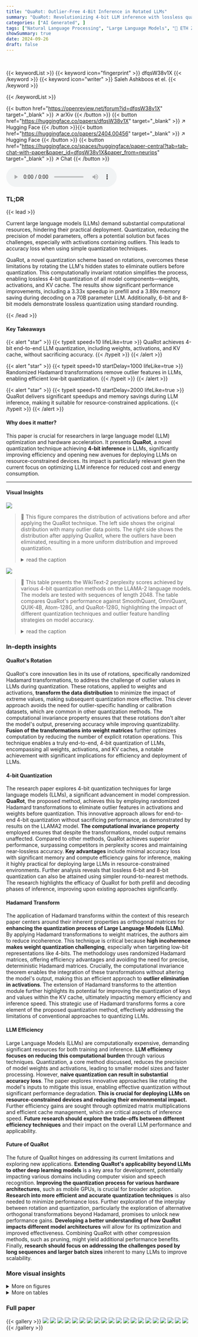 ```yaml
---
title: "QuaRot: Outlier-Free 4-Bit Inference in Rotated LLMs"
summary: "QuaRot: Revolutionizing 4-bit LLM inference with lossless quantization via rotation!"
categories: ["AI Generated", ]
tags: ["Natural Language Processing", "Large Language Models", "🏢 ETH Zurich",]
showSummary: true
date: 2024-09-26
draft: false
---
```


<br>

{{< keywordList >}}
{{< keyword icon="fingerprint" >}} dfqsW38v1X {{< /keyword >}}
{{< keyword icon="writer" >}} Saleh Ashkboos et el. {{< /keyword >}}
 
{{< /keywordList >}}

{{< button href="https://openreview.net/forum?id=dfqsW38v1X" target="_blank" >}}
↗ arXiv
{{< /button >}}
{{< button href="https://huggingface.co/papers/dfqsW38v1X" target="_blank" >}}
↗ Hugging Face
{{< /button >}}{{< button href="https://huggingface.co/papers/2404.00456" target="_blank" >}}
↗ Hugging Face
{{< /button >}}
{{< button href="https://huggingface.co/spaces/huggingface/paper-central?tab=tab-chat-with-paper&paper_id=dfqsW38v1X&paper_from=neurips" target="_blank" >}}
↗ Chat
{{< /button >}}




<audio controls>
    <source src="https://ai-paper-reviewer.com/dfqsW38v1X/podcast.wav" type="audio/wav">
    Your browser does not support the audio element.
</audio>


### TL;DR


{{< lead >}}

Current large language models (LLMs) demand substantial computational resources, hindering their practical deployment.  Quantization, reducing the precision of model parameters, offers a potential solution but faces challenges, especially with activations containing outliers. This leads to accuracy loss when using simple quantization techniques. 

QuaRot, a novel quantization scheme based on rotations, overcomes these limitations by rotating the LLM's hidden states to eliminate outliers before quantization. This computationally invariant rotation simplifies the process, enabling lossless 4-bit quantization of all model components—weights, activations, and KV cache.  The results show significant performance improvements, including a 3.33x speedup in prefill and a 3.89x memory saving during decoding on a 70B parameter LLM.  Additionally, 6-bit and 8-bit models demonstrate lossless quantization using standard rounding.

{{< /lead >}}


#### Key Takeaways

{{< alert "star" >}}
{{< typeit speed=10 lifeLike=true >}} QuaRot achieves 4-bit end-to-end LLM quantization, including weights, activations, and KV cache, without sacrificing accuracy. {{< /typeit >}}
{{< /alert >}}

{{< alert "star" >}}
{{< typeit speed=10 startDelay=1000 lifeLike=true >}} Randomized Hadamard transformations remove outlier features in LLMs, enabling efficient low-bit quantization. {{< /typeit >}}
{{< /alert >}}

{{< alert "star" >}}
{{< typeit speed=10 startDelay=2000 lifeLike=true >}} QuaRot delivers significant speedups and memory savings during LLM inference, making it suitable for resource-constrained applications. {{< /typeit >}}
{{< /alert >}}

#### Why does it matter?
This paper is crucial for researchers in large language model (LLM) optimization and hardware acceleration.  It presents **QuaRot**, a novel quantization technique achieving **4-bit inference** in LLMs, significantly improving efficiency and opening new avenues for deploying LLMs on resource-constrained devices. Its impact is particularly relevant given the current focus on optimizing LLM inference for reduced cost and energy consumption.

------
#### Visual Insights



![](https://ai-paper-reviewer.com/dfqsW38v1X/figures_0_1.jpg)

> 🔼 This figure compares the distribution of activations before and after applying the QuaRot technique. The left side shows the original distribution with many outlier data points. The right side shows the distribution after applying QuaRot, where the outliers have been eliminated, resulting in a more uniform distribution and improved quantization.
> <details>
> <summary>read the caption</summary>
> Figure 1: The distributions of activations at the input to the FFN block in LLAMA2-7B model, in the tenth layer. Left: using the default configuration as downloaded from Hugging Face. Right: after processing using QuaRot. The processed distribution has no outliers, leading to superior quantization.
> </details>





![](https://ai-paper-reviewer.com/dfqsW38v1X/tables_7_1.jpg)

> 🔼 This table presents the WikiText-2 perplexity scores achieved by various 4-bit quantization methods on the LLAMA-2 language models.  The models are tested with sequences of length 2048.  The table compares QuaRot's performance against SmoothQuant, OmniQuant, QUIK-4B, Atom-128G, and QuaRot-128G, highlighting the impact of different quantization techniques and outlier feature handling strategies on model accuracy.
> <details>
> <summary>read the caption</summary>
> Table 1: WikiText-2 perplexity results on 4-bit quantization of LLAMA-2 models with 2048 sequence length. We extract the results for SmoothQuant and OmniQuant results of [Shao et al., 2023]. 128G shows the group-wise quantization with group size 128.Here, we quantize all weights, activations, and caches in 4-bits in QuaRot.
> </details>





### In-depth insights


#### QuaRot's Rotation
QuaRot's core innovation lies in its use of rotations, specifically randomized Hadamard transformations, to address the challenge of outlier values in LLMs during quantization.  These rotations, applied to weights and activations, **transform the data distribution** to minimize the impact of extreme values, making subsequent quantization more effective. This clever approach avoids the need for outlier-specific handling or calibration datasets, which are common in other quantization methods.  The computational invariance property ensures that these rotations don't alter the model's output, preserving accuracy while improving quantizability.  **Fusion of the transformations into weight matrices** further optimizes computation by reducing the number of explicit rotation operations.  This technique enables a truly end-to-end, 4-bit quantization of LLMs, encompassing all weights, activations, and KV caches, a notable achievement with significant implications for efficiency and deployment of LLMs.

#### 4-bit Quantization
The research paper explores 4-bit quantization techniques for large language models (LLMs), a significant advancement in model compression.  **QuaRot**, the proposed method, achieves this by employing randomized Hadamard transformations to eliminate outlier features in activations and weights before quantization. This innovative approach allows for end-to-end 4-bit quantization without sacrificing performance, as demonstrated by results on the LLAMA2 model. **The computational invariance property** employed ensures that despite the transformations, model output remains unaffected.  Compared to other methods, QuaRot achieves superior performance, surpassing competitors in perplexity scores and maintaining near-lossless accuracy.  **Key advantages** include minimal accuracy loss with significant memory and compute efficiency gains for inference, making it highly practical for deploying large LLMs in resource-constrained environments.  Further analysis reveals that lossless 6-bit and 8-bit quantization can also be attained using simpler round-to-nearest methods. The research highlights the efficacy of QuaRot for both prefill and decoding phases of inference, improving upon existing approaches significantly.

#### Hadamard Transform
The application of Hadamard transforms within the context of this research paper centers around their inherent properties as orthogonal matrices for **enhancing the quantization process of Large Language Models (LLMs)**.  By applying Hadamard transformations to weight matrices, the authors aim to reduce incoherence.  This technique is critical because **high incoherence makes weight quantization challenging**, especially when targeting low-bit representations like 4-bits.  The methodology uses randomized Hadamard matrices, offering efficiency advantages and avoiding the need for precise, deterministic Hadamard matrices.  Crucially, the computational invariance theorem enables the integration of these transformations without altering the model's output, making this an efficient approach to **outlier elimination in activations**.  The extension of Hadamard transforms to the attention module further highlights its potential for improving the quantization of keys and values within the KV cache, ultimately impacting memory efficiency and inference speed.  This strategic use of Hadamard transforms forms a core element of the proposed quantization method, effectively addressing the limitations of conventional approaches to quantizing LLMs.

#### LLM Efficiency
Large Language Models (LLMs) are computationally expensive, demanding significant resources for both training and inference.  **LLM efficiency focuses on reducing this computational burden** through various techniques.  Quantization, a core method discussed, reduces the precision of model weights and activations, leading to smaller model sizes and faster processing. However, **naive quantization can result in substantial accuracy loss**.  The paper explores innovative approaches like rotating the model's inputs to mitigate this issue, enabling effective quantization without significant performance degradation. **This is crucial for deploying LLMs on resource-constrained devices and reducing their environmental impact.**  Further efficiency gains are sought through optimized matrix multiplications and efficient cache management, which are critical aspects of inference speed.  **Future research should explore the trade-offs between different efficiency techniques** and their impact on the overall LLM performance and applicability.

#### Future of QuaRot
The future of QuaRot hinges on addressing its current limitations and exploring new applications.  **Extending QuaRot's applicability beyond LLMs to other deep learning models** is a key area for development, potentially impacting various domains including computer vision and speech recognition.  **Improving the quantization process for various hardware architectures**, such as mobile GPUs, is crucial for broader adoption.  **Research into more efficient and accurate quantization techniques** is also needed to minimize performance loss.  Further exploration of the interplay between rotation and quantization, particularly the exploration of alternative orthogonal transformations beyond Hadamard, promises to unlock new performance gains. **Developing a better understanding of how QuaRot impacts different model architectures** will allow for its optimization and improved effectiveness. Combining QuaRot with other compression methods, such as pruning, might yield additional performance benefits. Finally, **research should focus on addressing the challenges posed by long sequences and larger batch sizes** inherent to many LLMs to improve scalability.


### More visual insights

<details>
<summary>More on figures
</summary>


![](https://ai-paper-reviewer.com/dfqsW38v1X/figures_1_1.jpg)

> 🔼 This figure shows the distribution of activations before and after applying the QuaRot method. The left panel shows the original distribution from the LLAMA2-7B model downloaded from Hugging Face, which exhibits several outliers (extreme values). The right panel shows the distribution after QuaRot processing, which successfully removes outliers by rotating the input data through Hadamard transformations. The removal of outliers makes quantization easier, leading to better results.
> <details>
> <summary>read the caption</summary>
> Figure 1: The distributions of activations at the input to the FFN block in LLAMA2-7B model, in the tenth layer. Left: using the default configuration as downloaded from Hugging Face. Right: after processing using QuaRot. The processed distribution has no outliers, leading to superior quantization.
> </details>



![](https://ai-paper-reviewer.com/dfqsW38v1X/figures_3_1.jpg)

> 🔼 This figure shows a gated feed-forward network, a common component in large language models (LLMs). It illustrates the flow of data through the network, highlighting the operations performed at each stage including RMSNorm, linear transformations (Wgate, Wup, Wdown), and an activation function (σ).  The caption emphasizes that before quantization, operations are typically performed at higher precision (32-bit or 16-bit).
> <details>
> <summary>read the caption</summary>
> Figure 2: The gated feed-forward network used in most LMs, including the pre-positioned RMSNorm. The input signal is divided by its norm, and re-scaled by parameters a. Two linear blocks, Wup and Wgate are applied. The activation function o is applied to the gated signal, and the two signals are element-wise multiplied together. The final linear block Wdown produces the output signal Y. Before quantization, different operations are performed either in single (32 bit) or half (16 bit) precision.
> </details>



![](https://ai-paper-reviewer.com/dfqsW38v1X/figures_4_1.jpg)

> 🔼 This figure illustrates the QuaRot method applied to a feed-forward network (FFN) in a Llama-style large language model.  It shows how the weights and activations are processed to enable 4-bit quantization.  The key elements are the absorption of RMSNorm scaling into the weight matrices, the rotation of the hidden state using Hadamard transformation (Q), the cancellation of this rotation through Q<sup>T</sup>, 4-bit quantization of weights and activations, and a final on-the-fly Hadamard transform before the output is produced. This computational invariance allows for efficient low-bit inference.
> <details>
> <summary>read the caption</summary>
> Figure 3: QuaRot applied to a LLaMa-style FFN. The RMSNorm scaling (a) has been absorbed into the weight matrices ((a) is a diagonal matrix with RMSNorm parameters). The hidden state X has been rotated by Q, which is canceled out by the absorption of QT into the first two weight matrices. All weights are stored in INT4, and all activations immediately before the weights are also quantized to INT4. The result of the matmul between the INT4 weights and activations on a TensorCore is INT32, which we immediately cast (and scale) to FP16 which is the default precision of the model. Whilst the signal is still in FP16, we perform a single on-the-fly Hadamard transform before quantizing and computing a (modified) down-proj, which results in a rotated output YQ.
> </details>



![](https://ai-paper-reviewer.com/dfqsW38v1X/figures_7_1.jpg)

> 🔼 This figure shows the performance gains of QuaRot on LLAMA-2 models. The left panel displays speedups in the prefill stage (processing input prompts) for various batch sizes, showing that QuaRot significantly accelerates the process. The right panel illustrates memory savings during the decoding stage (generating text) for different sequence lengths, highlighting QuaRot's efficiency in reducing memory consumption.  Both panels demonstrate QuaRot's effectiveness in improving both speed and efficiency of LLMs.
> <details>
> <summary>read the caption</summary>
> Figure 4: Performance of the QuaRot kernel on a single transformer block of LLAMA-2 models using NVIDIA RTX 3090 GPU. Left: For the speedup results, we evaluate using sequence length 2048 with different batch sizes. Right: Peak memory saving during decoding of 50 tokens with different prefill sequence lengths using batch size 16.
> </details>



![](https://ai-paper-reviewer.com/dfqsW38v1X/figures_12_1.jpg)

> 🔼 This figure shows a flow diagram of a self-attention block, a common component in large language models (LLMs).  It details the flow of information during training, pre-filling, and inference.  Key elements highlighted include the RMSNorm, query (Wq), key (Wk), value (Wv) projections, the RoPE (Rotary Positional Embedding) mechanism, the multi-head attention operation itself, and the KV cache. The solid arrows represent the main flow during each stage, whereas the dashed arrows illustrate the interactions with the KV cache, particularly during the generation phase.
> <details>
> <summary>read the caption</summary>
> Figure 5: Flow diagram of a self-attention block as used in most LMs, including the pre-positioned RMSNorm. Solid arrows represent flow during training, prefill and inference of each token. Dashed arrows show access to and from the KV cache, used at generation-time. The RoPE block computes relative positional embeddings.
> </details>



![](https://ai-paper-reviewer.com/dfqsW38v1X/figures_12_2.jpg)

> 🔼 This figure illustrates the QuaRot method applied to the attention component of a transformer network. It shows how the input hidden state is rotated using a Hadamard matrix (Q), and how this rotation is absorbed into the weight matrices to maintain computational invariance.  The figure highlights the quantization of weights, activations, and the KV cache to 4 bits, showcasing the flow of data through the attention mechanism. The dashed lines indicate the interaction with the KV cache.
> <details>
> <summary>read the caption</summary>
> Figure 6: QuaRot applied to an attention component. The RMSNorm scaling a is absorbed into the input weight matrices, and the hidden state has been rotated by Q in the same way as for the FFN block (see previous figure). Colored labels show the bit-width of each flow, and dashed lines show the flow to/from the KV cache.
> </details>



![](https://ai-paper-reviewer.com/dfqsW38v1X/figures_17_1.jpg)

> 🔼 This figure compares the performance of 16-bit and 4-bit linear layers with and without online Hadamard transformations for different LLAMA-2 model sizes (7B, 13B, and 70B parameters). The runtime is measured in milliseconds and averaged over 1000 runs with a batch size of 1.  The results show significant speedup with 4-bit quantization, especially for larger models.
> <details>
> <summary>read the caption</summary>
> Figure 7: Performance of 16-bit and 4-bit linear layer for 2048 sequence lengths with and without online Hadamard transformation on a NVIDIA RTX 3090 GPU, averaged over 1000 runs. The matrix sizes correspond to the linear layer sizes in LLAMA-2 FFN blocks (i.e. Wdown). Here the batch size is 1, but the performance ratio holds for larger batches (see Table 14).
> </details>



</details>




<details>
<summary>More on tables
</summary>


![](https://ai-paper-reviewer.com/dfqsW38v1X/tables_7_2.jpg)
> 🔼 This table presents the zero-shot accuracy results of LLAMA-2 models (7B, 13B, and 70B parameters) that use QuaRot for 4-bit quantization (weights, activations, and KV cache).  The accuracy is measured across six different zero-shot tasks: PIQA, WinoGrande, HellaSwag, Arc-Easy, Arc-Challenge, and LAMBADA.  The table compares the accuracy of the quantized models (QuaRot) to the original, full-precision models (FP16).
> <details>
> <summary>read the caption</summary>
> Table 2: Zero-shot accuracy of LLAMA-2 models with 4-bit (A4W4KV4) QuaRot on PIQA (PQ), WinoGrande (WG), HellaSwag (HS), Arc-Easy (A-e), Arc-Challenge (A-c), and LAMBADA (LA).
> </details>

![](https://ai-paper-reviewer.com/dfqsW38v1X/tables_8_1.jpg)
> 🔼 This table presents the results of QuaRot using 4 and 8 bits with round-to-nearest quantization for weights and activations on the LLAMA-2 family of models. It shows the WikiText-2 perplexity and zero-shot accuracy on six different tasks: PIQA, WinoGrande, HellaSwag, Arc-Easy, Arc-Challenge, and LAMBADA.  All weights, activations, and caches are quantized.
> <details>
> <summary>read the caption</summary>
> Table 3: WikiText-2 Perplexity and zero-shot accuracy of QuaRot on the LLAMA-2 family using 4- and 8-bits with Round-to-Nearest (RTN) weights and activation quantization. For zero-shot tasks, we use PIQA (PQ), WinoGrande (WG), HellaSwag (HS), Arc-Easy (A-e), Arc-Challenge (A-c), and LAMBADA (LA). We quantize all weights, activations, and caches.
> </details>

![](https://ai-paper-reviewer.com/dfqsW38v1X/tables_8_2.jpg)
> 🔼 This table presents the WikiText-2 perplexity scores achieved by various 4-bit quantization methods on LLAMA-2 models with a sequence length of 2048.  It compares QuaRot's performance against SmoothQuant and OmniQuant, highlighting QuaRot's ability to quantize all weights, activations, and KV caches to 4 bits without significant performance loss.  The table also includes results using group-wise quantization with different group sizes (128G).
> <details>
> <summary>read the caption</summary>
> Table 1: WikiText-2 perplexity results on 4-bit quantization of LLAMA-2 models with 2048 sequence length. We extract the results for SmoothQuant and OmniQuant results of [Shao et al., 2023]. 128G shows the group-wise quantization with group size 128.Here, we quantize all weights, activations, and caches in 4-bits in QuaRot.
> </details>

![](https://ai-paper-reviewer.com/dfqsW38v1X/tables_13_1.jpg)
> 🔼 This table presents the WikiText-2 perplexity scores achieved by QuaRot when using different bit precisions for the key (K bits) and value (V bits) components of the KV cache.  The results are shown for three different LLAMA-2 models (7B, 13B, and 70B parameters).  The table demonstrates how the model's performance varies depending on the bit precision allocated to the keys and values in the KV cache, highlighting the trade-off between model accuracy and memory efficiency.
> <details>
> <summary>read the caption</summary>
> Table 6: WikiText-2 perplexity with various KV cache precision using QuaRot.
> </details>

![](https://ai-paper-reviewer.com/dfqsW38v1X/tables_14_1.jpg)
> 🔼 This table presents the results of applying weight-only quantization methods (RTN and GPTQ) to LLAMA-2 models of varying sizes (7B, 13B, and 70B parameters).  It shows the WikiText-2 perplexity achieved with different quantization bit-widths (A16W4, A16W3, A16W2 representing 16-bit activations and 4, 3, and 2-bit weights, respectively).  The results showcase the impact of QuaRot on the performance of weight-only quantization, demonstrating improved perplexity compared to standard RTN and GPTQ in several configurations.
> <details>
> <summary>read the caption</summary>
> Table 7: Weight-only quantization results on WikiText-2 on LLAMA-2 models. We use asymmetric per-column quantization and keep the inputs and KV cache in FP16. We show the perplexity results >100 by Inf. We show the failed GPTQ experiments using NaN.
> </details>

![](https://ai-paper-reviewer.com/dfqsW38v1X/tables_14_2.jpg)
> 🔼 This table presents the results of applying random orthogonal matrices instead of Hadamard matrices in QuaRot for 4-bit quantization on LLAMA-2 models of various sizes. It compares the perplexity scores achieved using random orthogonal matrices against those obtained using Hadamard matrices, highlighting the impact of matrix choice on model performance.
> <details>
> <summary>read the caption</summary>
> Table 8: WikiText-2 perplexity of 4-bit QuaRot on LLAMA-2 models with different orthogonal matrices.
> </details>

![](https://ai-paper-reviewer.com/dfqsW38v1X/tables_15_1.jpg)
> 🔼 This table compares the performance of QuaRot against other 4-bit quantization methods on the WikiText-2 language modeling benchmark, using LLAMA-2 models of various sizes (7B, 13B, and 70B parameters).  It shows the perplexity scores achieved by each method, highlighting QuaRot's superior performance with minimal loss compared to the baseline, even without needing to identify and retain outlier features in higher precision. Group-wise quantization results are also included for comparison.
> <details>
> <summary>read the caption</summary>
> Table 1: WikiText-2 perplexity results on 4-bit quantization of LLAMA-2 models with 2048 sequence length. We extract the results for SmoothQuant and OmniQuant results of [Shao et al., 2023]. 128G shows the group-wise quantization with group size 128.Here, we quantize all weights, activations, and caches in 4-bits in QuaRot.
> </details>

![](https://ai-paper-reviewer.com/dfqsW38v1X/tables_15_2.jpg)
> 🔼 This table presents a comparison of different quantization methods on the WikiText-2 language modeling task using LLAMA-2 models.  The models are quantized to 4 bits, and the table shows the resulting perplexity scores.  The comparison includes baseline performance, SmoothQuant, OmniQuant, and QUIK, highlighting the performance of QuaRot with and without group-wise quantization.
> <details>
> <summary>read the caption</summary>
> Table 1: WikiText-2 perplexity results on 4-bit quantization of LLAMA-2 models with 2048 sequence length. We extract the results for SmoothQuant and OmniQuant results of [Shao et al., 2023]. 128G shows the group-wise quantization with group size 128.Here, we quantize all weights, activations, and caches in 4-bits in QuaRot.
> </details>

![](https://ai-paper-reviewer.com/dfqsW38v1X/tables_16_1.jpg)
> 🔼 This table presents the WikiText-2 perplexity results for different quantization methods applied to LLAMA-3 models.  The models used 2048 sequence lengths.  The baseline results are compared against QuaRot and QuaRot-128G which uses group-wise quantization with a group size of 128.  The table shows the impact of different quantization techniques on model performance for both 8B and 70B parameter models.
> <details>
> <summary>read the caption</summary>
> Table 11: WikiText-2 perplexity results on 4-bit quantization of LLAMA-3 models with 2048 sequence length. 128G shows the group-wise quantization with group size 128.
> </details>

![](https://ai-paper-reviewer.com/dfqsW38v1X/tables_16_2.jpg)
> 🔼 This table presents the zero-shot accuracy results for LLAMA-3 models (8B and 70B parameters) after applying the QuaRot quantization method. The accuracy is measured across six different tasks: PIQA, WinoGrande, HellaSwag, Arc-Easy, Arc-Challenge, and LAMBADA.  The table compares the performance of the original FP16 models to the performance after applying QuaRot quantization.
> <details>
> <summary>read the caption</summary>
> Table 12: Zero-shot accuracy of LLAMA-3 models with 4-bit QuaRot on PIQA (PQ), WinoGrande (WG), HellaSwag (HS), Arc-Easy (A-e), Arc-Challenge (A-c), and LAMBADA (LA).
> </details>

![](https://ai-paper-reviewer.com/dfqsW38v1X/tables_16_3.jpg)
> 🔼 This table presents a comparison of different quantization methods on the WikiText-2 benchmark using LLAMA-2 models with a sequence length of 2048 tokens.  It shows the perplexity achieved by various methods, including the proposed QuaRot method, SmoothQuant, OmniQuant, and QUIK.  The table highlights the impact of different quantization techniques and the elimination of outlier features on model performance. The 'Outlier Features' column refers to the number of features retained in higher precision to accommodate outliers.
> <details>
> <summary>read the caption</summary>
> Table 1: WikiText-2 perplexity results on 4-bit quantization of LLAMA-2 models with 2048 sequence length. We extract the results for SmoothQuant and OmniQuant results of [Shao et al., 2023]. 128G shows the group-wise quantization with group size 128.Here, we quantize all weights, activations, and caches in 4-bits in QuaRot.
> </details>

![](https://ai-paper-reviewer.com/dfqsW38v1X/tables_18_1.jpg)
> 🔼 This table presents a comparison of different 4-bit quantization methods on the WikiText-2 dataset using LLAMA-2 models.  It shows the perplexity scores achieved by various methods, including SmoothQuant and OmniQuant,  comparing the number of outlier features retained at higher precision.  The table highlights QuaRot's performance, demonstrating its ability to achieve low perplexity with no outlier features retained.
> <details>
> <summary>read the caption</summary>
> Table 1: WikiText-2 perplexity results on 4-bit quantization of LLAMA-2 models with 2048 sequence length. We extract the results for SmoothQuant and OmniQuant results of [Shao et al., 2023]. 128G shows the group-wise quantization with group size 128.Here, we quantize all weights, activations, and caches in 4-bits in QuaRot.
> </details>

![](https://ai-paper-reviewer.com/dfqsW38v1X/tables_19_1.jpg)
> 🔼 This table compares the performance of QuaRot against other state-of-the-art 4-bit quantization methods on the WikiText-2 benchmark using LLAMA-2 models.  It shows the perplexity scores achieved by different methods, highlighting QuaRot's superior performance with minimal loss compared to the baseline (full precision).  The table also includes results for group-wise quantization, demonstrating QuaRot's effectiveness across various quantization strategies.
> <details>
> <summary>read the caption</summary>
> Table 1: WikiText-2 perplexity results on 4-bit quantization of LLAMA-2 models with 2048 sequence length. We extract the results for SmoothQuant and OmniQuant results of [Shao et al., 2023]. 128G shows the group-wise quantization with group size 128.Here, we quantize all weights, activations, and caches in 4-bits in QuaRot.
> </details>

![](https://ai-paper-reviewer.com/dfqsW38v1X/tables_19_2.jpg)
> 🔼 This table compares the performance of QuaRot against other state-of-the-art 4-bit quantization methods on the WikiText-2 language modeling benchmark using LLAMA-2 models of varying sizes (7B, 13B, and 70B parameters).  It shows the perplexity scores achieved, highlighting QuaRot's superior performance with minimal loss in accuracy compared to methods that require keeping outlier features in higher precision or those using other quantization techniques.
> <details>
> <summary>read the caption</summary>
> Table 1: WikiText-2 perplexity results on 4-bit quantization of LLAMA-2 models with 2048 sequence length. We extract the results for SmoothQuant and OmniQuant results of [Shao et al., 2023]. 128G shows the group-wise quantization with group size 128.Here, we quantize all weights, activations, and caches in 4-bits in QuaRot.
> </details>

![](https://ai-paper-reviewer.com/dfqsW38v1X/tables_20_1.jpg)
> 🔼 This table presents the results of 4-bit quantization experiments on the LLAMA-2 language model using different quantization methods, including QuaRot, SmoothQuant, and OmniQuant.  The models are evaluated on the WikiText-2 dataset using a sequence length of 2048. The table compares the perplexity scores (a measure of the model's accuracy) achieved by each method and highlights the impact of outlier feature handling on the results.  The group-wise quantization results (128G) demonstrate the effect of varying group sizes on model performance. QuaRot's performance is particularly emphasized due to its capability of quantizing all weights, activations, and KV caches in 4-bits.
> <details>
> <summary>read the caption</summary>
> Table 1: WikiText-2 perplexity results on 4-bit quantization of LLAMA-2 models with 2048 sequence length. We extract the results for SmoothQuant and OmniQuant results of [Shao et al., 2023]. 128G shows the group-wise quantization with group size 128. Here, we quantize all weights, activations, and caches in 4-bits in QuaRot.
> </details>

</details>




### Full paper

{{< gallery >}}
<img src="https://ai-paper-reviewer.com/dfqsW38v1X/1.png" class="grid-w50 md:grid-w33 xl:grid-w25" />
<img src="https://ai-paper-reviewer.com/dfqsW38v1X/2.png" class="grid-w50 md:grid-w33 xl:grid-w25" />
<img src="https://ai-paper-reviewer.com/dfqsW38v1X/3.png" class="grid-w50 md:grid-w33 xl:grid-w25" />
<img src="https://ai-paper-reviewer.com/dfqsW38v1X/4.png" class="grid-w50 md:grid-w33 xl:grid-w25" />
<img src="https://ai-paper-reviewer.com/dfqsW38v1X/5.png" class="grid-w50 md:grid-w33 xl:grid-w25" />
<img src="https://ai-paper-reviewer.com/dfqsW38v1X/6.png" class="grid-w50 md:grid-w33 xl:grid-w25" />
<img src="https://ai-paper-reviewer.com/dfqsW38v1X/7.png" class="grid-w50 md:grid-w33 xl:grid-w25" />
<img src="https://ai-paper-reviewer.com/dfqsW38v1X/8.png" class="grid-w50 md:grid-w33 xl:grid-w25" />
<img src="https://ai-paper-reviewer.com/dfqsW38v1X/9.png" class="grid-w50 md:grid-w33 xl:grid-w25" />
<img src="https://ai-paper-reviewer.com/dfqsW38v1X/10.png" class="grid-w50 md:grid-w33 xl:grid-w25" />
<img src="https://ai-paper-reviewer.com/dfqsW38v1X/11.png" class="grid-w50 md:grid-w33 xl:grid-w25" />
<img src="https://ai-paper-reviewer.com/dfqsW38v1X/12.png" class="grid-w50 md:grid-w33 xl:grid-w25" />
<img src="https://ai-paper-reviewer.com/dfqsW38v1X/13.png" class="grid-w50 md:grid-w33 xl:grid-w25" />
<img src="https://ai-paper-reviewer.com/dfqsW38v1X/14.png" class="grid-w50 md:grid-w33 xl:grid-w25" />
<img src="https://ai-paper-reviewer.com/dfqsW38v1X/15.png" class="grid-w50 md:grid-w33 xl:grid-w25" />
<img src="https://ai-paper-reviewer.com/dfqsW38v1X/16.png" class="grid-w50 md:grid-w33 xl:grid-w25" />
<img src="https://ai-paper-reviewer.com/dfqsW38v1X/17.png" class="grid-w50 md:grid-w33 xl:grid-w25" />
<img src="https://ai-paper-reviewer.com/dfqsW38v1X/18.png" class="grid-w50 md:grid-w33 xl:grid-w25" />
<img src="https://ai-paper-reviewer.com/dfqsW38v1X/19.png" class="grid-w50 md:grid-w33 xl:grid-w25" />
<img src="https://ai-paper-reviewer.com/dfqsW38v1X/20.png" class="grid-w50 md:grid-w33 xl:grid-w25" />
{{< /gallery >}}